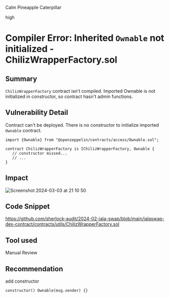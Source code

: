 Calm Pineapple Caterpillar

high

# Compiler Error: Inherited `Ownable` not initialized - ChilizWrapperFactory.sol

## Summary
`ChilizWrapperFactory` contract isn't compiled. Imported Ownable is not initialized in constructor, so contract hasn't admin functions.

## Vulnerability Detail
Contract can't be deployed. 
There is no constructor to initialize imported `Ownable` contract.

```solidity
import {Ownable} from "@openzeppelin/contracts/access/Ownable.sol";

contract ChilizWrapperFactory is IChilizWrapperFactory, Ownable {
   // constructor missed...
   // ...
}
```

## Impact
![Screenshot 2024-03-03 at 21 10 50](https://github.com/sherlock-audit/2024-02-jala-swap-alekoisaev/assets/42478187/a7f78cd2-7ae9-400e-8ddc-999ff9e35bc7)

## Code Snippet
https://github.com/sherlock-audit/2024-02-jala-swap/blob/main/jalaswap-dex-contract/contracts/utils/ChilizWrapperFactory.sol

## Tool used

Manual Review

## Recommendation
add constructor
```solidity
constructor() Ownable(msg.sender) {}
```
